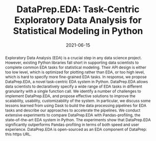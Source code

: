 ---
title: "DataPrep.EDA: Task-Centric Exploratory Data Analysis for Statistical Modeling in Python"
authors: [Jinglin Peng, Weiyuan Wu, Brandon Lockhart, Song Bian, Jing Nathan Yan, Linghao Xu, Zhixuan Chi, Jeffrey Rzeszotarski, Jiannan Wang]

author_notes:
- "Equal contribution"
- "Equal contribution"

date: "2021-06-15"
doi: ""

# Schedule page publish date (NOT publication's date).
publishDate: "2021-06-15"

# Publication type.
# Legend: 0 = Uncategorized; 1 = Conference paper; 2 = Journal article;
# 3 = Preprint / Working Paper; 4 = Report; 5 = Book; 6 = Book section;
# 7 = Thesis; 8 = Patent
publication_types: ["1"]

# Publication name and optional abbreviated publication name.
publication: "SIGMOD 2021"
publication_short: "SIGMOD 2021"

abstract: >
 Exploratory Data Analysis (EDA) is a crucial step in any data science project. However, existing Python libraries fall short in supporting data scientists to complete common EDA tasks for statistical modeling. Their API design is either too low level, which is optimized for plotting rather than EDA, or too high level, which is hard to specify more fine-grained EDA tasks. In response, we propose DataPrep.EDA, a novel task-centric EDA system in Python. DataPrep.EDA allows data scientists to declaratively specify a wide range of EDA tasks in different granularity with a single function call. We identify a number of challenges to implement DataPrep.EDA, and propose effective solutions to improve the scalability, usability, customizability of the system. In particular, we discuss some lessons learned from using Dask to build the data processing pipelines for EDA tasks and describe our approaches to accelerate the pipelines. We conduct extensive experiments to compare DataPrep.EDA with Pandas-profiling, the state-of-the-art EDA system in Python. The experiments show that DataPrep.EDA significantly outperforms Pandas-profiling in terms of both speed and user experience. DataPrep.EDA is open-sourced as an EDA component of DataPrep: this https URL.

# Summary. An optional shortened abstract.
summary: ""

tags:
- DataPrep
- Exploratory Data Analysis

featured: false

links:
  - name: arXiv
    url: https://arxiv.org/abs/2104.00841

url_pdf: https://arxiv.org/pdf/2104.00841

# Featured image
# To use, add an image named `featured.jpg/png` to your page's folder. 
image:
  caption: 'Image credit: [**Unsplash**](https://unsplash.com/photos/s9CC2SKySJM)'
  focal_point: ""
  preview_only: false

# Associated Projects (optional).
#   Associate this publication with one or more of your projects.
#   Simply enter your project's folder or file name without extension.
#   E.g. `internal-project` references `content/project/internal-project/index.md`.
#   Otherwise, set `projects: []`.
projects: []

# Slides (optional).
#   Associate this publication with Markdown slides.
#   Simply enter your slide deck's filename without extension.
#   E.g. `slides: "example"` references `content/slides/example/index.md`.
#   Otherwise, set `slides: ""`.
slides: ""
---